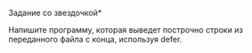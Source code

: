 Задание со звездочкой*

Напишите программу, которая выведет построчно строки из переданного файла с конца, используя defer.